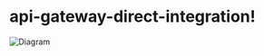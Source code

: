# api-gateway-direct-integration!

![Diagram](https://user-images.githubusercontent.com/13409925/226114182-583d8088-01fb-4a81-b60d-227d0e843508.png)
